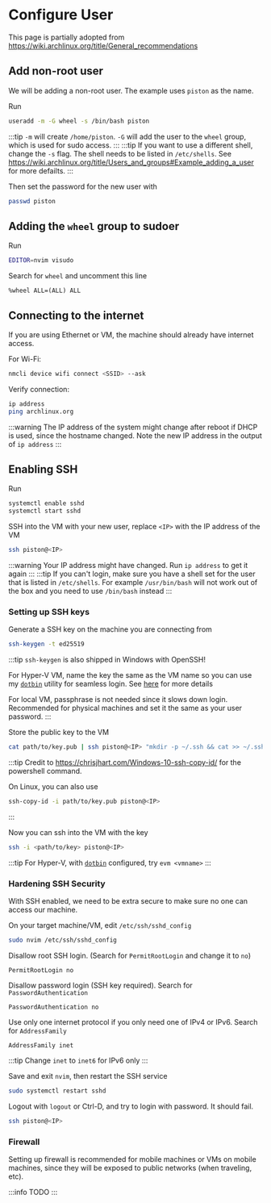 # Configure User
This page is partially adopted from https://wiki.archlinux.org/title/General_recommendations

## Add non-root user
We will be adding a non-root user. The example uses `piston` as the name.

Run
```bash
useradd -m -G wheel -s /bin/bash piston
```
:::tip
`-m` will create `/home/piston`. `-G` will add the user to the `wheel` group, which is used for sudo access.
:::
:::tip
If you want to use a different shell, change the `-s` flag. The shell needs to be listed in `/etc/shells`. See https://wiki.archlinux.org/title/Users_and_groups#Example_adding_a_user for more defailts.
:::

Then set the password for the new user with
```bash
passwd piston
```

## Adding the `wheel` group to sudoer
Run
```bash
EDITOR=nvim visudo
```
Search for `wheel` and uncomment this line
```
%wheel ALL=(ALL) ALL
```

## Connecting to the internet
If you are using Ethernet or VM, the machine should already have internet access.

For Wi-Fi:
```bash
nmcli device wifi connect <SSID> --ask
```
Verify connection:

```bash
ip address
ping archlinux.org
```
:::warning
The IP address of the system might change after reboot if DHCP is used, since the hostname changed.
Note the new IP address in the output of `ip address`
:::

## Enabling SSH
Run
```bash
systemctl enable sshd
systemctl start sshd
```

SSH into the VM with your new user, replace `<IP>` with the IP address of the VM
```bash
ssh piston@<IP>
```
:::warning
Your IP address might have changed. Run `ip address` to get it again
:::
:::tip
If you can't login, make sure you have a shell set for the user that is listed in `/etc/shells`. For example `/usr/bin/bash` will not work out of the box and you need to use `/bin/bash` instead
:::

### Setting up SSH keys
Generate a SSH key on the machine you are connecting from
```bash
ssh-keygen -t ed25519
```
:::tip
`ssh-keygen` is also shipped in Windows with OpenSSH!

For Hyper-V VM, name the key the same as the VM name so you can use
my [`dotbin`](../tool/dotbin.md) utility for seamless login.
See [here](../hyperv/connect.md) for more details

For local VM, passphrase is not needed since it slows down login. 
Recommended for physical machines and set it the same as your user password.
:::

Store the public key to the VM
```bash
cat path/to/key.pub | ssh piston@<IP> "mkdir -p ~/.ssh && cat >> ~/.ssh/authorized_keys"
```
:::tip
Credit to https://chrisjhart.com/Windows-10-ssh-copy-id/ for the powershell command.

On Linux, you can also use
```bash
ssh-copy-id -i path/to/key.pub piston@<IP>
```
:::

Now you can ssh into the VM with the key
```bash
ssh -i <path/to/key> piston@<IP>
```
:::tip
For Hyper-V, with [`dotbin`](../tool/dotbin.md) configured, try `evm <vmname>`
:::

### Hardening SSH Security
With SSH enabled, we need to be extra secure to make sure no one can access our machine.

On your target machine/VM, edit `/etc/ssh/sshd_config`
```bash
sudo nvim /etc/ssh/sshd_config
```

Disallow root SSH login. (Search for `PermitRootLogin` and change it to `no`)
```
PermitRootLogin no
```

Disallow password login (SSH key required). Search for `PasswordAuthentication`
```
PasswordAuthentication no
```

Use only one internet protocol if you only need one of IPv4 or IPv6. Search for `AddressFamily`
```
AddressFamily inet
```
:::tip
Change `inet` to `inet6` for IPv6 only
:::

Save and exit `nvim`, then restart the SSH service
```bash
sudo systemctl restart sshd
```

Logout with `logout` or Ctrl-D, and try to login with password. It should fail.
```bash
ssh piston@<IP>
```

### Firewall
Setting up firewall is recommended for mobile machines or VMs on mobile machines,
since they will be exposed to public networks (when traveling, etc).


:::info
TODO
:::



